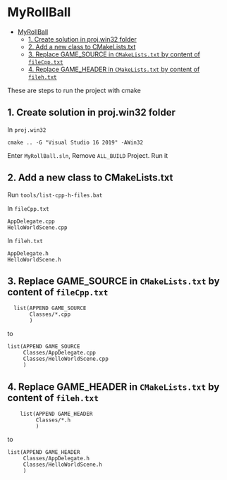 MyRollBall
==========

- [MyRollBall](#myrollball)
  - [1. Create solution in proj.win32 folder](#1-create-solution-in-projwin32-folder)
  - [2. Add a new class to CMakeLists.txt](#2-add-a-new-class-to-cmakeliststxt)
  - [3. Replace GAME_SOURCE in `CMakeLists.txt` by content of `fileCpp.txt`](#3-replace-game_source-in-cmakeliststxt-by-content-of-filecpptxt)
  - [4. Replace GAME_HEADER in `CMakeLists.txt` by content of `fileh.txt`](#4-replace-game_header-in-cmakeliststxt-by-content-of-filehtxt)

These are steps to run the project with cmake

## 1. Create solution in proj.win32 folder

In `proj.win32`
```
cmake .. -G "Visual Studio 16 2019" -AWin32
```

Enter `MyRollBall.sln`, Remove `ALL_BUILD` Project. Run it

## 2. Add a new class to CMakeLists.txt

Run `tools/list-cpp-h-files.bat`

In `fileCpp.txt`
```
AppDelegate.cpp
HelloWorldScene.cpp
```

In `fileh.txt`
```
AppDelegate.h
HelloWorldScene.h
```

## 3. Replace GAME_SOURCE in `CMakeLists.txt` by content of `fileCpp.txt`

  ```
    list(APPEND GAME_SOURCE
         Classes/*.cpp
         )
  ```
  to
  ```
  list(APPEND GAME_SOURCE
       Classes/AppDelegate.cpp
       Classes/HelloWorldScene.cpp
       )
  ```

## 4. Replace GAME_HEADER in `CMakeLists.txt` by content of `fileh.txt`

```
    list(APPEND GAME_HEADER
         Classes/*.h
         )
  ```
  to
  ```
  list(APPEND GAME_HEADER
       Classes/AppDelegate.h
       Classes/HelloWorldScene.h
       )
  ```